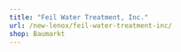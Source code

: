 ```yaml
---
title: "Feil Water Treatment, Inc."
url: /new-lenox/feil-water-treatment-inc/
shop: Baumarkt
---
```

